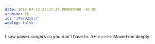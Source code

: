 ```yaml
---
date: 2017-04-22 22:37:37.000000000 -07:00
archive: fb
id: '1492925857'
weblog: false
---
```


I saw power rangers so you don't have to. A+ ⭐️⭐️⭐️⭐️⭐️ Moved me deeply.
